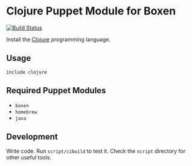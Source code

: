 # Clojure Puppet Module for Boxen

[![Build Status](https://travis-ci.org/boxen/puppet-clojure.png?branch=master)](https://travis-ci.org/boxen/puppet-clojure)

Install the [Clojure](http://clojure.org) programming language.

## Usage

```puppet
include clojure
```

## Required Puppet Modules

* `boxen`
* `homebrew`
* `java`

## Development

Write code. Run `script/cibuild` to test it. Check the `script`
directory for other useful tools.
